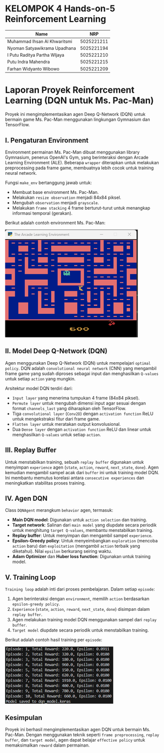 # KELOMPOK 4 Hands-on-5 Reinforcement Learning

| Name                         | NRP        |
| ---------------------------- | ---------- |
| Muhammad Ihsan Al Khwaritsmi | 5025221211 |
| Nyoman Satyawikrama Upadhana | 5025221194 |
| I Putu Raditya Partha WIjaya | 5025221210 |
| Putu Indra Mahendra | 5025221215 |
| Farhan Widyanto Wibowo  | 5025221209 |
# Laporan Proyek Reinforcement Learning (DQN untuk Ms. Pac-Man)

Proyek ini mengimplementasikan agen Deep Q-Network (DQN) untuk bermain game Ms. Pac-Man menggunakan lingkungan Gymnasium dan TensorFlow.

## I. Pengaturan Environment

Environment permainan Ms. Pac-Man dibuat menggunakan library Gymnasium, penerus OpenAI's Gym, yang berinteraksi dengan Arcade Learning Environment (ALE). Beberapa `wrapper` diterapkan untuk melakukan preprocessing pada frame game, membuatnya lebih cocok untuk training neural network.

Fungsi `make_env` bertanggung jawab untuk:
- Membuat base environment Ms. Pac-Man.
- Melakukan `resize observation` menjadi 84x84 piksel.
- Mengubah `observation` menjadi `grayscale`.
- Melakukan `frame stacking` 4 frame berturut-turut untuk menangkap informasi temporal (gerakan).

Berikut adalah contoh environment Ms. Pac-Man:

![Lingkungan Ms. Pac-Man](images/pacman_environment.png)

## II. Model Deep Q-Network (DQN)

Agen menggunakan Deep Q-Network (DQN) untuk mempelajari `optimal policy`. DQN adalah `convolutional neural network` (CNN) yang mengambil frame game yang sudah diproses sebagai input dan menghasilkan `Q-values` untuk setiap `action` yang mungkin.

Arsitektur model DQN terdiri dari:
- `Input layer` yang menerima tumpukan 4 frame (84x84 piksel).
- `Permute layer` untuk mengubah dimensi input agar sesuai dengan format `channels_last` yang diharapkan oleh TensorFlow.
- Tiga `convolutional layer` (`Conv2D`) dengan `activation function` ReLU untuk mengekstraksi fitur dari frame game.
- `Flatten layer` untuk meratakan output konvolusional.
- Dua `Dense layer` dengan `activation function` ReLU dan linear untuk menghasilkan `Q-values` untuk setiap `action`.

## III. Replay Buffer

Untuk menstabilkan training, sebuah `replay buffer` digunakan untuk menyimpan `experience` agen (`state`, `action`, `reward`, `next_state`, `done`). Agen kemudian mengambil sampel acak dari `buffer` ini untuk training model DQN. Ini membantu memutus korelasi antara `consecutive experiences` dan meningkatkan stabilitas proses training.

## IV. Agen DQN

Class `DQNAgent` merangkum `behavior` agen, termasuk:
- **Main DQN model**: Digunakan untuk `action selection` dan training.
- **Target network**: Salinan dari `main model` yang diupdate secara periodik untuk menghitung `target Q-values`, membantu menstabilkan training.
- **Replay buffer**: Untuk menyimpan dan mengambil sampel `experience`.
- **Epsilon-Greedy policy**: Untuk menyeimbangkan `exploration` (mencoba `action` baru) dan `exploitation` (mengambil `action` terbaik yang diketahui). Nilai `epsilon` berkurang seiring waktu.
- **Adam Optimizer** dan **Huber loss function**: Digunakan untuk training model.

## V. Training Loop

`Training loop` adalah inti dari proses pembelajaran. Dalam setiap `episode`:
1. Agen berinteraksi dengan `environment`, memilih `action` berdasarkan `epsilon-greedy policy`.
2. `Experience` (`state`, `action`, `reward`, `next_state`, `done`) disimpan dalam `replay buffer`.
3. Agen melakukan training model DQN menggunakan sampel dari `replay buffer`.
4. `Target model` diupdate secara periodik untuk menstabilkan training.

Berikut adalah contoh hasil training per `episode`:

![Hasil Pembelajaran per Episode](images/hasil_learning_episode.png)

## Kesimpulan

Proyek ini berhasil mengimplementasikan agen DQN untuk bermain Ms. Pac-Man. Dengan menggunakan teknik seperti `frame preprocessing`, `replay buffer`, dan `target model`, agen dapat belajar `effective policy` untuk memaksimalkan `reward` dalam permainan.
